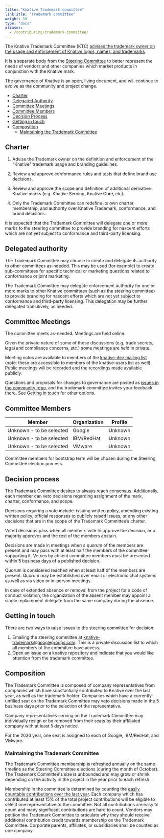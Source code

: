 ```yaml
---
title: "Knative Trademark committee"
linkTitle: "Trademark committee"
weight: 50
type: "docs"
aliases:
  - /contributing/trademark-committee/
---
```


The Knative Trademark Committee (KTC)
[advises the trademark owner on the usage and enforcement of Knative logos, names, and trademarks](./GOVERNANCE.md).

It is a separate body from the [Steering Committee](./STEERING-COMMITTEE.md) to
better represent the needs of vendors and other companies which market products
in conjunction with the Knative mark.

The governance of Knative is an open, living document, and will continue to
evolve as the community and project change.

- [Charter](#charter)
- [Delegated Authority](#delegated-authority)
- [Committee Meetings](#committee-meetings)
- [Committee Members](#committee-members)
- [Decision Process](#decision-process)
- [Getting in touch](#getting-in-touch)
- [Composition](#composition)
  - [Maintaining the Trademark Committee](#maintaining-the-trademark-committee)

## Charter

1. Advise the Trademark owner on the definition and enforcement of the "Knative"
   trademark usage and branding guidelines.

1. Review and approve conformance rules and tests that define brand use
   decisions.

1. Review and approve the scope and definition of additional derivative Knative
   marks (e.g. Knative Serving, Knative Core, etc).

1. Only the Trademark Committee can redefine its own charter, membership, and
   authority over Knative Trademark, conformance, and brand decisions.

It is expected that the Trademark Committee will delegate one or more marks to
the steering committee to provide branding for nascent efforts which are not yet
subject to conformance and third-party licensing.

## Delegated authority

The Trademark Committee may choose to create and delegate its authority to other
committees as-needed. This may be used (for example) to create sub-committees
for specific technical or marketing questions related to conformance or joint
marketing.

The Trademark Committee may delegate enforcement authority for one or more marks
to other Knative committees (such as the steering committee) to provide branding
for nascent efforts which are not yet subject to conformance and third-party
licensing. This delegation may be further delegated transitively, as needed.

## Committee Meetings

The committee meets as-needed. Meetings are held online.

Given the private nature of some of these discussions (e.g. trade secrets, legal
and compliance concerns, etc.) some meetings are held in private.

Meeting notes are available to members of the
[knative-dev mailing list](https://groups.google.com/forum/#!forum/knative-dev)
(note: these are accessible to members of the knative-users list as well).
Public meetings will be recorded and the recordings made available publicly.

Questions and proposals for changes to governance are posted as
[issues in the community repo](https://github.com/knative/community/issues), and
the trademark committee invites your feedback there. See
[Getting in touch](#getting-in-touch) for other options.

## Committee Members

| Member                   | Organization | Profile |
| ------------------------ | ------------ | ------- |
| Unknown - to be selected | Google       | Unknown |
| Unknown - to be selected | IBM/RedHat   | Unknown |
| Unknown - to be selected | VMware       | Unknown |

Committee members for bootstrap term will be chosen during the Steering
Committee election process.

## Decision process

The Trademark Committee desires to always reach consensus. Additionally, each
member can veto decisions regarding assignment of the mark, charter,
conformance, and scope.

Decisions requiring a vote include: issuing written policy, amending existing
written policy, official responses to publicly raised issues, or any other
decisions that are in the scope of the Trademark Committee’s charter.

Voted decisions pass when all members vote to approve the decision, or a
majority approves and the rest of the members abstain.

Decisions are made in meetings when a quorum of the members are present and may
pass with at least half the members of the committee supporting it. Vetoes by
absent committee members must be presented within 5 business days of a published
decision.

Quorum is considered reached when at least half of the members are present.
Quorum may be established over email or electronic chat systems as well as via
video or in-person meetings.

In case of extended absence or removal from the project for a code of conduct
violation, the organization of the absent member may appoint a single
replacement delegate from the same company during the absence.

## Getting in touch

There are two ways to raise issues to the steering committee for decision:

1. Emailing the steering committee at
   [knative-trademark@googlegroups.com](mailto:knative-trademark@googlegroups.com).
   This is a private discussion list to which all members of the committee have
   access.
2. Open an issue on a knative repository and indicate that you would like
   attention from the trademark committee.

## Composition

The Trademark Committee is composed of company representatives from companies
which have substantially contributed to Knative over the last year, as well as
the trademark holder. Companies which have a currently-unfilled seat on the
Trademark Committee may veto decisions made in the 5 business days prior to the
selection of the representative.

Company representatives serving on the Trademark Committee may individually
resign or be removed from their seats by their affiliated company with at least
5 days notice.

For the 2020 year, one seat is assigned to each of Google, IBM/RedHat, and
VMware.

### Maintaining the Trademark Committee

The Trademark Committee membership is refreshed annually on the same timeline as
the Steering Committee elections (during the month of October). The Trademark
Committee's size is unbounded and may grow or shrink depending on the activity
in the project in the year prior to each refresh.

Membership in the committee is determined by counting the
[easily countable contributions over the last year](https://knative.teststats.cncf.io/d/5/companies-table?orgId=1&var-period_name=Last%20year&var-metric=contributions).
Each company which has contributed at least 15% of the total project
contributions will be eligible to select one representative to the committee.
Not all contributions are easy to count and many significant contributions are
hard to count. Vendors may petition the Trademark Committee to articulate why
they should receive additional contribution credit towards membership on the
Trademark Committee. Corporate parents, affiliates, or subsidiaries shall be
counted as one company.
